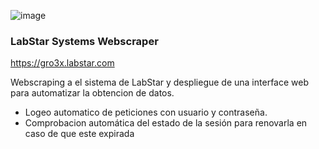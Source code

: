![image](https://github.com/elieser9001/LabStar-Scrapper-y-API-Gateway/assets/102340452/ba4329c8-6322-4f26-a68d-4074db46ebdd)

### LabStar Systems Webscraper

https://gro3x.labstar.com

Webscraping a el sistema de LabStar y despliegue de una interface web para automatizar la obtencion de datos.
- Logeo automatico de peticiones con usuario y contraseña.
- Comprobacion automática del estado de la sesión para renovarla en caso de que este expirada 
